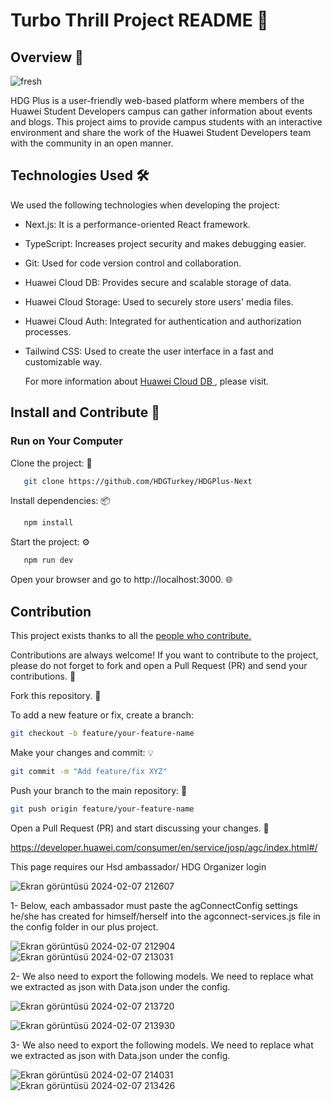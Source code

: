 # Turbo Thrill Project README 🚀

## Overview 📜
![fresh](https://github.com/HDGTurkey/turbothrill/public/assets/fresh.png)

HDG Plus is a user-friendly web-based platform where members of the Huawei Student Developers campus can gather information about events and blogs. This project aims to provide campus students with an interactive environment and share the work of the Huawei Student Developers team with the community in an open manner.

## Technologies Used 🛠️
We used the following technologies when developing the project:
- Next.js: It is a performance-oriented React framework.
- TypeScript: Increases project security and makes debugging easier.
- Git: Used for code version control and collaboration.
- Huawei Cloud DB: Provides secure and scalable storage of data.
- Huawei Cloud Storage: Used to securely store users' media files.
- Huawei Cloud Auth: Integrated for authentication and authorization processes.
- Tailwind CSS: Used to create the user interface in a fast and customizable way.

  For more information about [Huawei Cloud DB ](https://developer.huawei.com/consumer/en/agconnect/), please visit.
## Install and Contribute 🤝

### Run on Your Computer

Clone the project: 🧬
```bash
   git clone https://github.com/HDGTurkey/HDGPlus-Next
```


Install dependencies: 📦


```bash
   npm install
```

Start the project: ⚙️

```bash
   npm run dev
```

Open your browser and go to http://localhost:3000. 🌐

## Contribution


This project exists thanks to all the [people who contribute.](https://github.com/HDGTurkey/turbothrill/graphs/contributors)

Contributions are always welcome! If you want to contribute to the project, please do not forget to fork and open a Pull Request (PR) and send your contributions. 🚧

Fork this repository. 🍴

To add a new feature or fix, create a branch:

```bash
git checkout -b feature/your-feature-name
```

Make your changes and commit: 💡

```bash
git commit -m "Add feature/fix XYZ"
```

Push your branch to the main repository: 🚀

```bash
git push origin feature/your-feature-name
```

Open a Pull Request (PR) and start discussing your changes. 📣



https://developer.huawei.com/consumer/en/service/josp/agc/index.html#/

This page requires our Hsd ambassador/ HDG Organizer login

![Ekran görüntüsü 2024-02-07 212607](https://github.com/HDGTurkey/turbothrill/assets/61888196/d1905993-815a-4133-9eca-e9204945a42f)



 1-  Below, each ambassador must paste the agConnectConfig settings he/she has created for himself/herself into the agconnect-services.js file in the config folder in our plus project.

![Ekran görüntüsü 2024-02-07 212904](https://github.com/HDGTurkey/turbothrill/assets/61888196/09920308-48f2-4c50-8f52-b538afd3243f)
![Ekran görüntüsü 2024-02-07 213031](https://github.com/HDGTurkey/turbothrill/assets/61888196/400b2971-51af-423a-83da-134519fe1b08)

2- We also need to export the following models. We need to replace what we extracted as json with Data.json under the config.

![Ekran görüntüsü 2024-02-07 213720](https://github.com/HDGTurkey/turbothrill/assets/61888196/c0175cb4-6c0c-4e0b-b4e9-78cccb3532fa)

![Ekran görüntüsü 2024-02-07 213930](https://github.com/HDGTurkey/turbothrill/assets/61888196/a4b19cf4-28b9-45fe-91f8-b5c5c1b764db)

3- We also need to export the following models. We need to replace what we extracted as json with Data.json under the config.

![Ekran görüntüsü 2024-02-07 214031](https://github.com/HDGTurkey/turbothrill/assets/61888196/a5bba452-e007-498f-a3bf-4966fb748a4d)
![Ekran görüntüsü 2024-02-07 213426](https://github.com/HDGTurkey/turbothrill/assets/61888196/6411fd6a-2701-407d-8ee3-9a64927a0a6d)


